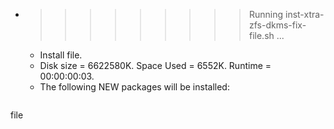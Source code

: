 * >>>>>>>>> Running inst-xtra-zfs-dkms-fix-file.sh ...
  * Install file.
  * Disk size = 6622580K. Space Used = 6552K. Runtime = 00:00:00:03.
  * The following NEW packages will be installed:
  ```bash
file
  ```
